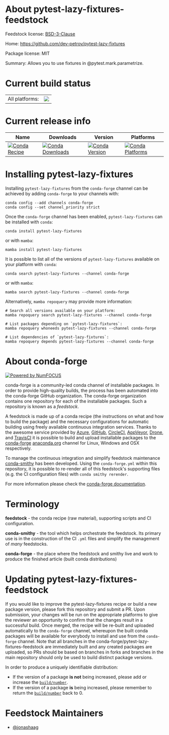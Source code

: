 About pytest-lazy-fixtures-feedstock
====================================

Feedstock license: [BSD-3-Clause](https://github.com/conda-forge/pytest-lazy-fixtures-feedstock/blob/main/LICENSE.txt)

Home: https://github.com/dev-petrov/pytest-lazy-fixtures

Package license: MIT

Summary: Allows you to use fixtures in @pytest.mark.parametrize.

Current build status
====================


<table><tr><td>All platforms:</td>
    <td>
      <a href="https://dev.azure.com/conda-forge/feedstock-builds/_build/latest?definitionId=23029&branchName=main">
        <img src="https://dev.azure.com/conda-forge/feedstock-builds/_apis/build/status/pytest-lazy-fixtures-feedstock?branchName=main">
      </a>
    </td>
  </tr>
</table>

Current release info
====================

| Name | Downloads | Version | Platforms |
| --- | --- | --- | --- |
| [![Conda Recipe](https://img.shields.io/badge/recipe-pytest--lazy--fixtures-green.svg)](https://anaconda.org/conda-forge/pytest-lazy-fixtures) | [![Conda Downloads](https://img.shields.io/conda/dn/conda-forge/pytest-lazy-fixtures.svg)](https://anaconda.org/conda-forge/pytest-lazy-fixtures) | [![Conda Version](https://img.shields.io/conda/vn/conda-forge/pytest-lazy-fixtures.svg)](https://anaconda.org/conda-forge/pytest-lazy-fixtures) | [![Conda Platforms](https://img.shields.io/conda/pn/conda-forge/pytest-lazy-fixtures.svg)](https://anaconda.org/conda-forge/pytest-lazy-fixtures) |

Installing pytest-lazy-fixtures
===============================

Installing `pytest-lazy-fixtures` from the `conda-forge` channel can be achieved by adding `conda-forge` to your channels with:

```
conda config --add channels conda-forge
conda config --set channel_priority strict
```

Once the `conda-forge` channel has been enabled, `pytest-lazy-fixtures` can be installed with `conda`:

```
conda install pytest-lazy-fixtures
```

or with `mamba`:

```
mamba install pytest-lazy-fixtures
```

It is possible to list all of the versions of `pytest-lazy-fixtures` available on your platform with `conda`:

```
conda search pytest-lazy-fixtures --channel conda-forge
```

or with `mamba`:

```
mamba search pytest-lazy-fixtures --channel conda-forge
```

Alternatively, `mamba repoquery` may provide more information:

```
# Search all versions available on your platform:
mamba repoquery search pytest-lazy-fixtures --channel conda-forge

# List packages depending on `pytest-lazy-fixtures`:
mamba repoquery whoneeds pytest-lazy-fixtures --channel conda-forge

# List dependencies of `pytest-lazy-fixtures`:
mamba repoquery depends pytest-lazy-fixtures --channel conda-forge
```


About conda-forge
=================

[![Powered by
NumFOCUS](https://img.shields.io/badge/powered%20by-NumFOCUS-orange.svg?style=flat&colorA=E1523D&colorB=007D8A)](https://numfocus.org)

conda-forge is a community-led conda channel of installable packages.
In order to provide high-quality builds, the process has been automated into the
conda-forge GitHub organization. The conda-forge organization contains one repository
for each of the installable packages. Such a repository is known as a *feedstock*.

A feedstock is made up of a conda recipe (the instructions on what and how to build
the package) and the necessary configurations for automatic building using freely
available continuous integration services. Thanks to the awesome service provided by
[Azure](https://azure.microsoft.com/en-us/services/devops/), [GitHub](https://github.com/),
[CircleCI](https://circleci.com/), [AppVeyor](https://www.appveyor.com/),
[Drone](https://cloud.drone.io/welcome), and [TravisCI](https://travis-ci.com/)
it is possible to build and upload installable packages to the
[conda-forge](https://anaconda.org/conda-forge) [anaconda.org](https://anaconda.org/)
channel for Linux, Windows and OSX respectively.

To manage the continuous integration and simplify feedstock maintenance
[conda-smithy](https://github.com/conda-forge/conda-smithy) has been developed.
Using the ``conda-forge.yml`` within this repository, it is possible to re-render all of
this feedstock's supporting files (e.g. the CI configuration files) with ``conda smithy rerender``.

For more information please check the [conda-forge documentation](https://conda-forge.org/docs/).

Terminology
===========

**feedstock** - the conda recipe (raw material), supporting scripts and CI configuration.

**conda-smithy** - the tool which helps orchestrate the feedstock.
                   Its primary use is in the construction of the CI ``.yml`` files
                   and simplify the management of *many* feedstocks.

**conda-forge** - the place where the feedstock and smithy live and work to
                  produce the finished article (built conda distributions)


Updating pytest-lazy-fixtures-feedstock
=======================================

If you would like to improve the pytest-lazy-fixtures recipe or build a new
package version, please fork this repository and submit a PR. Upon submission,
your changes will be run on the appropriate platforms to give the reviewer an
opportunity to confirm that the changes result in a successful build. Once
merged, the recipe will be re-built and uploaded automatically to the
`conda-forge` channel, whereupon the built conda packages will be available for
everybody to install and use from the `conda-forge` channel.
Note that all branches in the conda-forge/pytest-lazy-fixtures-feedstock are
immediately built and any created packages are uploaded, so PRs should be based
on branches in forks and branches in the main repository should only be used to
build distinct package versions.

In order to produce a uniquely identifiable distribution:
 * If the version of a package **is not** being increased, please add or increase
   the [``build/number``](https://docs.conda.io/projects/conda-build/en/latest/resources/define-metadata.html#build-number-and-string).
 * If the version of a package **is** being increased, please remember to return
   the [``build/number``](https://docs.conda.io/projects/conda-build/en/latest/resources/define-metadata.html#build-number-and-string)
   back to 0.

Feedstock Maintainers
=====================

* [@jonashaag](https://github.com/jonashaag/)

